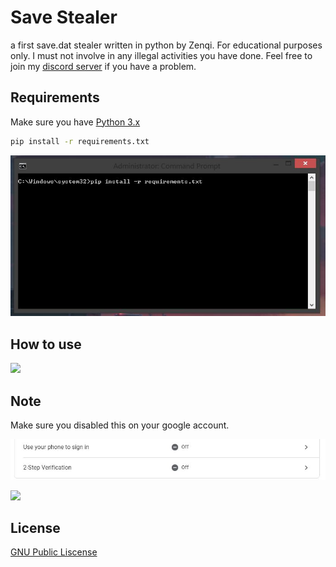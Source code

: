 # Save Stealer

a first save.dat stealer written in python by Zenqi. For educational purposes only. I must not involve in any illegal activities you have done. Feel free to join my [discord server](ttps://discord.gg/qfJUWpr) if you have a problem.

## Requirements

Make sure you have [Python 3.x](https://python.org) 

```bash
pip install -r requirements.txt
```
![](images/image(3).JPG)

## How to use

![](https://github.com/zenqiwp/savedatstealer/blob/master/images/image(4).JPG)

## Note
Make sure you disabled this on your google account.

![](images/image.JPG)

![](images/image(2).JPG)


## License
[GNU Public Liscense](https://www.gnu.org/licenses/gpl-3.0.en.html)
